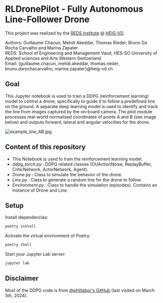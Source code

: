 # RLDronePilot - Fully Autonomous Line-Follower Drone
This project was realized by the [REDS institute](https://reds.heig-vd.ch/) @ [HEIG-VD](https://heig-vd.ch/).

Authors: Guillaume Chacun, Mehdi Akeddar, Thomas Rieder, Bruno Da Rocha Carvalho and Marina Zapater<br>
REDS. School of Engineering and Management Vaud, HES-SO University of Applied sciences and Arts Western Switzerland<br>
Email: {guillaume.chacun, mehdi.akeddar, thomas.rieder, bruno.darochacarvalho, marina.zapater}@heig-vd.ch<br>

## Goal
This Jupyter notebook is used to train a DDPG (reinforcement learning) model to control a drone, specifically to guide it to follow a predefined line on the ground. A separate deep learning model is used to identify and track the line from images captured by the on-board camera. The pilot module processes real-world normalised coordinates of points A and B (see image below) and outputs forward, lateral and angular velocities for the drone.

![example_line_AB.jpg](attachment:d070880e-9ab1-40a2-bbe9-221438a24ede.jpg)

## Content of this repository
- This Notebook is used to train the reinforcement learning model.
- *ddpg_torch.py* : DDPG related classes (OUActionNoise, ReplayBuffer, CriticNetwork, ActorNetwork, Agent).
- *Drone.py* : Class to simulate the behavior of the drone.
- *Line.py* : Class to generate a random line for the drone to follow.
- *Environment.py* : Class to handle the simulation (episodes). Contains an instance of Drone and Line.

## Setup
Install dependencies:

```bash
poetry install
```

Activate the virtual environment of Poetry:
```bash
poetry shell
```

Start your Jupyter Lab server:
```bash
jupyter lab
```

## Disclaimer
Most of the DDPG code is from [@philtabor's GitHub](https://github.com/philtabor/Youtube-Code-Repository/blob/master/ReinforcementLearning/PolicyGradient/DDPG/pytorch/lunar-lander/ddpg_torch.py) (last visited on March 5th, 2024).